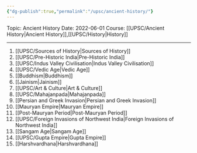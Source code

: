 ```yaml
---
{"dg-publish":true,"permalink":"/upsc/ancient-history/"}
---
```


Topic: Ancient History
Date: 2022-06-01
Course: [[UPSC/Ancient History\|Ancient History]],[[UPSC/History\|History]]

---

1. [[UPSC/Sources of History\|Sources of History]]
2. [[UPSC/Pre-Historic India\|Pre-Historic India]]
3. [[UPSC/Indus Valley Civilisation\|Indus Valley Civilisation]]
4. [[UPSC/Vedic Age\|Vedic Age]]
5. [[Buddhism\|Buddhism]]
6. [[Jainism\|Jainism]]
7. [[UPSC/Art & Culture\|Art & Culture]]
8. [[UPSC/Mahajanpada\|Mahajanpada]]
9. [[Persian and Greek Invasion\|Persian and Greek Invasion]]
10. [[Mauryan Empire\|Mauryan Empire]]
11. [[Post-Mauryan Period\|Post-Mauryan Period]]
12. [[UPSC/Foreign Invasions of Northwest India\|Foreign Invasions of Northwest India]]
13. [[Sangam Age\|Sangam Age]]
14. [[UPSC/Gupta Empire\|Gupta Empire]]
15. [[Harshvardhana\|Harshvardhana]]
